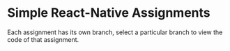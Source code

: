 # Simple React-Native Assignments
  
Each assignment has its own branch, select a particular branch to view the code of that assignment.
